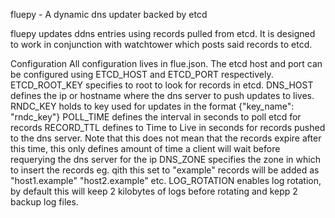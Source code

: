 fluepy - A dynamic dns updater backed by etcd

fluepy updates ddns entries using records pulled from etcd. It is designed to work in conjunction with watchtower which posts said records to etcd.

Configuration
All configuration lives in flue.json.
The etcd host and port can be configured using ETCD_HOST and ETCD_PORT respectively.
ETCD_ROOT_KEY specifies to root to look for records in etcd.
DNS_HOST defines the ip or hostname where the dns server to push updates to lives.
RNDC_KEY holds to key used for updates in the format {"key_name": "rndc_key"}
POLL_TIME defines the interval in seconds to poll etcd for records
RECORD_TTL defines to Time to Live in seconds for records pushed to the dns server. Note that this does not mean that the records expire after this time,
	this only defines amount of time a client will wait before requerying the dns server for the ip
DNS_ZONE specifies the zone in which to insert the records eg. qith this set to "example" records will be added as "host1.example" "host2.example" etc.
LOG_ROTATION enables log rotation, by default this will keep 2 kilobytes of logs before rotating and kepp 2 backup log files.
